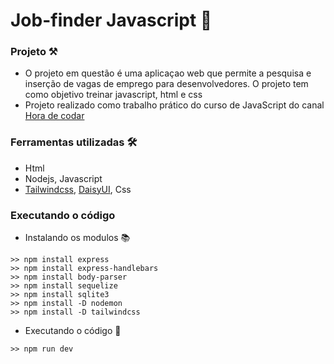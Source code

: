 # Job-finder Javascript 🦏

### Projeto ⚒️
- O projeto em questão é uma aplicaçao web que permite a pesquisa e inserção de vagas de emprego para desenvolvedores. O projeto tem como objetivo treinar javascript, html e css
- Projeto realizado como trabalho prático do curso de JavaScript do canal <a href="https://www.udemy.com/course/javascript-do-basico-ao-avancado-com-node-e-projetos/">Hora de codar</a> 

### Ferramentas utilizadas 🛠️
- Html
- Nodejs, Javascript
- <a href="https://tailwindcss.com/">Tailwindcss</a>, <a href="https://daisyui.com/">DaisyUI</a>, Css

### Executando o código
- Instalando os modulos 📚

```
>> npm install express
>> npm install express-handlebars
>> npm install body-parser
>> npm install sequelize
>> npm install sqlite3
>> npm install -D nodemon
>> npm install -D tailwindcss
```

- Executando o código 🚀
```
>> npm run dev
```
